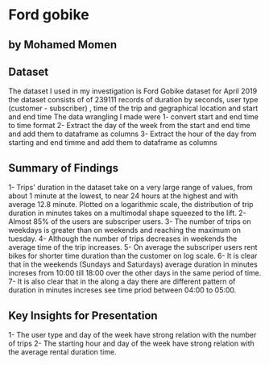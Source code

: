 # Ford gobike
## by Mohamed Momen


## Dataset

The dataset I used in my investigation is Ford Gobike dataset for April 2019
the dataset consists of of 239111 records of duration by seconds, user type (customer - subscriber) , time of the trip and gegraphical location and start and end time
The data wrangling I  made were 
1- convert start and end time to time format
2- Extract the day of the week from the start and end time and add them to dataframe as columns
3- Extract the hour of the day from starting and end timme and add them to dataframe as columns


## Summary of Findings

1- Trips' duration in the dataset take on a very large range of values, from about 1 minute at the lowest, to near 24 hours at the highest and with average 12.8 minute. Plotted on a logarithmic scale, the distribution of trip duration in minutes takes on a multimodal shape squeezed to the lift.
2- Almost 85% of the users are subscriper users.
3- The number of trips on weekdays is greater than on weekends and reaching the maximum on tuesday.
4- Although the number of trips decreases in weekends the average time of the trip increases.
5- On average the subscriper users rent bikes for shorter time duration than the customer on log scale.
6- It is clear that in the weekends (Sundays and Saturdays) average duration in minutes increses from 10:00 till 18:00 over the other days in the same period of time.
7- It is also clear that in the along a day there are different pattern of duration in minutes increses see time priod between 04:00 to 05:00.

## Key Insights for Presentation

1- The user type and day of the week have strong relation with the number of trips
2- The starting hour and day of the week have strong relation with the average rental duration time.